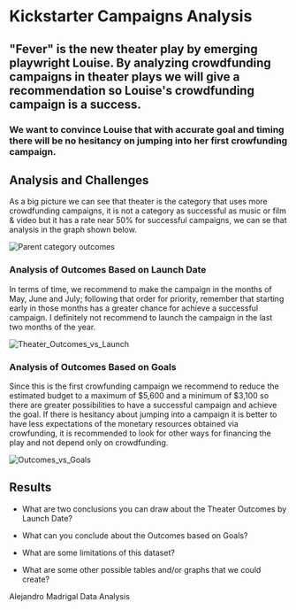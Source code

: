 # Kickstarter Campaigns Analysis
## "Fever" is the new theater play by emerging playwright Louise. By analyzing crowdfunding campaigns in theater plays we will give a recommendation so Louise's crowdfunding campaign is a success.  
### We want to convince Louise that with accurate goal and timing there will be no hesitancy on jumping into her first crowfunding campaign.

## Analysis and Challenges

As a big picture we can see that theater is the category that uses more crowdfunding campaigns, it is not a category as successful as music or film & video but it has a rate near 50% for successful campaigns, we can se that analysis in the graph shown below.

![Parent category outcomes](https://user-images.githubusercontent.com/78031156/192919608-0897122f-374c-4c09-a266-400177967e8d.png)

### Analysis of Outcomes Based on Launch Date

In terms of time, we recommend to make the campaign in the months of May, June and July; following that order for priority, remember that starting early in those months has a greater chance for achieve a successful campaign. I definitely not recommend to launch the campaign in the last two months of the year. 

![Theater_Outcomes_vs_Launch](https://user-images.githubusercontent.com/78031156/192919471-91bfca10-acf3-4366-b0f7-2b9a13a7f3fc.png)

### Analysis of Outcomes Based on Goals

Since this is the first crowfunding campaign  we recommend to reduce the estimated budget to a maximum of $5,600 and a minimum of $3,100 so there are greater possibilities to have a successful campaign and achieve the goal. If there is hesitancy about jumping into a campaign it is better to have less expectations of the monetary resources obtained via crowfunding, it is recommended to look for other ways for financing the play and not depend only on crowdfunding.

![Outcomes_vs_Goals](https://user-images.githubusercontent.com/78031156/192922386-38522729-cb33-4a78-bc84-eb026ffb4ff8.png)

## Results

- What are two conclusions you can draw about the Theater Outcomes by Launch Date?

- What can you conclude about the Outcomes based on Goals?

- What are some limitations of this dataset?

- What are some other possible tables and/or graphs that we could create?

Alejandro Madrigal
Data Analysis

